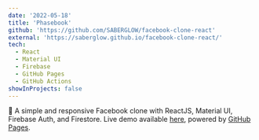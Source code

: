 ```yaml
---
date: '2022-05-18'
title: 'Phasebook'
github: 'https://github.com/SABERGLOW/facebook-clone-react'
external: 'https://saberglow.github.io/facebook-clone-react/'
tech:
  - React
  - Material UI
  - Firebase
  - GitHub Pages
  - GitHub Actions
showInProjects: false
---
```


🚀 A simple and responsive Facebook clone with ReactJS, Material UI, Firebase Auth, and Firestore. Live demo available [here](https://saberglow.github.io/facebook-clone-react/), powered by [GitHub Pages](https://pages.github.com/).
